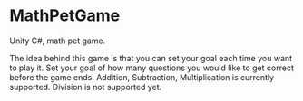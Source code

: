 # MathPetGame
Unity C#, math pet game.

The idea behind this game is that you can set your goal each time you want to play it. Set your goal of how many questions you would like to get correct before the game ends.
Addition, Subtraction, Multiplication is currently supported. Division is not supported yet.
